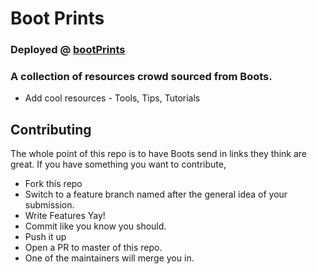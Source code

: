 # Boot Prints
### Deployed @ [bootPrints]()
### A collection of resources crowd sourced from Boots.

- Add cool resources - Tools, Tips, Tutorials

## Contributing
The whole point of this repo is to have Boots send in links they think are great.
If you have something you want to contribute,
- Fork this repo
- Switch to a feature branch named after the general idea of your submission.
- Write Features Yay!
- Commit like you know you should.
- Push it up
- Open a PR to master of this repo.
- One of the maintainers will merge you in.

